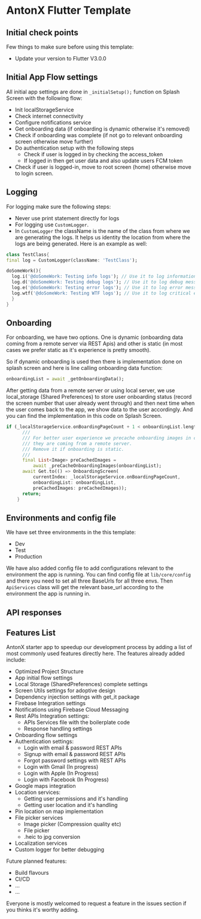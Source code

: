 # AntonX Flutter Template

## Initial check points

Few things to make sure before using this template:

- Update your version to Flutter V3.0.0

## Initial App Flow settings

All initial app settings are done in `_initialSetup();` function on Splash Screen with the following flow:

- Init localStorageService
- Check internet connectivity
- Configure notifications service
- Get onboarding data (if onboarding is dynamic otherwise it's removed)
- Check if onboarding was complete (if not go to relevant onboarding screen otherwise move further)
- Do authentication setup with the following steps
  - Check if user is logged in by checking the access_token
  - If logged in then get user data and also update users FCM token
- Check if user is logged-in, move to root screen (home) otherwise move to login screen.

## Logging

For logging make sure the following steps:

- Never use print statement directly for logs
- For logging use `CustomLogger`.
- In `CustomLogger` the className is the name of the class from where we are generating the logs. It helps us identity the location from where the logs are being generated.
Here is an example as well:

```dart
class TestClass{
final log = CustomLogger(className: 'TestClass');

doSomeWork(){
  log.i('@doSomeWork: Testing info logs'); // Use it to log information
  log.d('@doSomeWork: Testing debug logs'); // Use it to log debug messages
  log.e('@doSomeWork: Testing error logs'); // Use it to log error messages
  log.wtf('@doSomeWork: Testing WTF logs'); // Use it to log critical error messages
  }
}
```

## Onboarding

For onboarding, we have two options. One is dynamic (onboarding data coming from a remote server via REST Apis) and other is static (in most cases we prefer static as it's experience is pretty smooth).

So if dynamic onboarding is used then there is implementation done on splash screen and here is line calling onboarding data function:

```dart
onboardingList = await _getOnboardingData();
```

After getting data from a remote server or using local server, we use local_storage (Shared Preferences) to store user onboarding status (record the screen number that user already went through) and then next time when the user comes back to the app, we show data to the user accordingly. And you can find the implementation in this code on Splash Screen.

```dart
if (_localStorageService.onBoardingPageCount + 1 < onboardingList.length) {
      ///
      /// For better user experience we precache onboarding images in case
      /// they are coming from a remote server. 
      /// Remove it if onboarding is static.
      ///
      final List<Image> preCachedImages =
          await _preCacheOnboardingImages(onboardingList);
      await Get.to(() => OnboardingScreen(
          currentIndex: _localStorageService.onBoardingPageCount,
          onboardingList: onboardingList,
          preCachedImages: preCachedImages));
      return;
    }
```

## Environments and config file

We have set three environments in the this template:

- Dev
- Test
- Production

We have also added config file to add configurations relevant to the environment the app is running. You can find config file at `lib/core/config` and there you need to set all three BaseUrls for all three envs.
Then `ApiServices` class will get the relevant base_url according to the environment the app is running in.

## API responses

## Features List

AntonX starter app to speedup our development process by adding a list of most commonly used features directly here.
The features already added include:

- Optimized Project Structure
- App initial flow settings
- Local Storage (SharedPreferences) complete settings
- Screen Utils settings for adoptive design
- Dependency injection settings with get_it package
- Firebase Integration settings
- Notifications using Firebase Cloud Messaging
- Rest APIs Integration settings:
  - APIs Services file with the boilerplate code
  - Response handling settings
- Onboarding flow settings
- Authentication settings:
  - Login with email & password REST APIs
  - Signup with email & password REST APIs
  - Forgot password settings with REST APIs
  - Login with Gmail (In progress)
  - Login with Apple (In Progress)
  - Login with Facebook (In Progress)
- Google maps integration
- Location services:
  - Getting user permissions and it's handling
  - Getting user location and it's handling
- Pin location on map implementation
- File picker services
  - Image picker (Compression quality etc)
  - File picker
  - .heic to jpg conversion
- Localization services
- Custom logger for better debugging

Future planned features:

- Build flavours
- CI/CD
- ...
- ...

Everyone is mostly welcomed to request a feature in the issues section if you thinks it's worthy adding.
